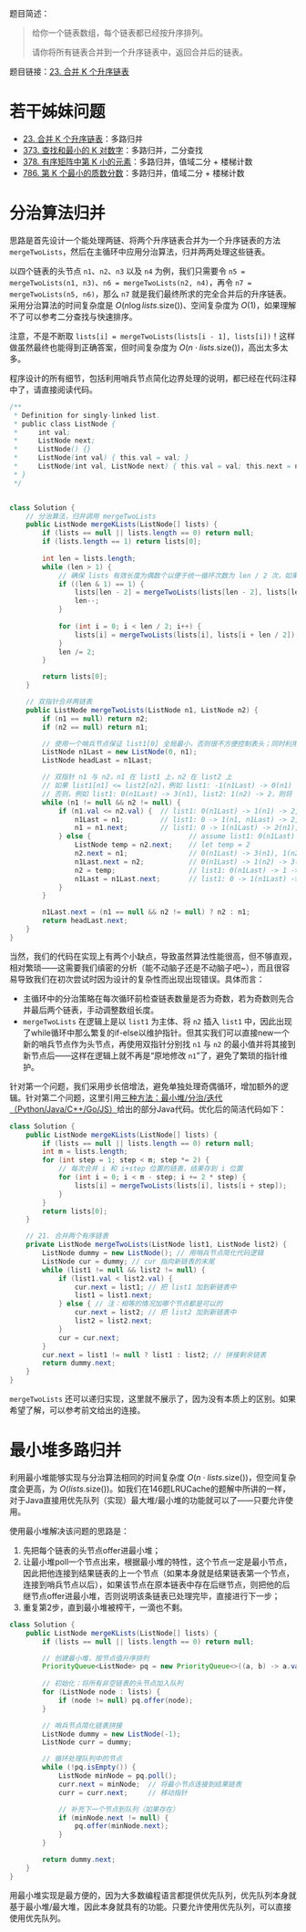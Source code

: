 题目简述：

> 给你一个链表数组，每个链表都已经按升序排列。
>
> 请你将所有链表合并到一个升序链表中，返回合并后的链表。

题目链接：[23. 合并 K 个升序链表](https://leetcode.cn/problems/merge-k-sorted-lists/)

# 若干姊妹问题

- [23. 合并 K 个升序链表](https://leetcode.cn/problems/merge-k-sorted-lists/)：多路归并
- [373. 查找和最小的 K 对数字](https://leetcode.cn/problems/find-k-pairs-with-smallest-sums/)：多路归并，二分查找
- [378. 有序矩阵中第 K 小的元素](https://leetcode.cn/problems/kth-smallest-element-in-a-sorted-matrix/)：多路归并，值域二分 + 楼梯计数
- [786. 第 K 个最小的质数分数](https://leetcode.cn/problems/k-th-smallest-prime-fraction/)：多路归并，值域二分 + 楼梯计数

# 分治算法归并

思路是首先设计一个能处理两链、将两个升序链表合并为一个升序链表的方法 `mergeTwoLists`，然后在主循环中应用分治算法，归并两两处理这些链表。

以四个链表的头节点 `n1`、`n2`、`n3` 以及 `n4` 为例，我们只需要令 `n5 = mergeTwoLists(n1, n3)`、`n6 = mergeTwoLists(n2, n4)`，再令 `n7 = mergeTwoLists(n5, n6)`，那么 `n7` 就是我们最终所求的完全合并后的升序链表。采用分治算法的时间复杂度是 $O\big(n\log lists.\text{size}()\big)$、空间复杂度为 $O(1)$，如果理解不了可以参考二分查找与快速排序。

注意，不是不断取 `lists[i] = mergeTwoLists(lists[i - 1], lists[i])`！这样做虽然最终也能得到正确答案，但时间复杂度为 $O\big(n\cdot lists.\text{size}()\big)$，高出太多太多。

程序设计的所有细节，包括利用哨兵节点简化边界处理的说明，都已经在代码注释中了，请直接阅读代码。

```java
/**
 * Definition for singly-linked list.
 * public class ListNode {
 *     int val;
 *     ListNode next;
 *     ListNode() {}
 *     ListNode(int val) { this.val = val; }
 *     ListNode(int val, ListNode next) { this.val = val; this.next = next; }
 * }
 */


class Solution {
    // 分治算法，归并调用 mergeTwoLists
    public ListNode mergeKLists(ListNode[] lists) {
        if (lists == null || lists.length == 0) return null;
        if (lists.length == 1) return lists[0];
        
        int len = lists.length;
        while (len > 1) {
            // 确保 lists 有效长度为偶数个以便于统一循环次数为 len / 2 次，如果是奇数个则预先调用一次 mergeTwoLists 然后视为偶数个
            if ((len & 1) == 1) {
                lists[len - 2] = mergeTwoLists(lists[len - 2], lists[len - 1]);
                len--;
            }
            
            for (int i = 0; i < len / 2; i++) {
                lists[i] = mergeTwoLists(lists[i], lists[i + len / 2]);
            }
            len /= 2;
        }

        return lists[0];
    }

    // 双指针合并两链表
    public ListNode mergeTwoLists(ListNode n1, ListNode n2) {
        if (n1 == null) return n2;
        if (n2 == null) return n1;

        // 使用一个哨兵节点保证 list1[0] 全局最小，否则很不方便控制表头；同时利用该哨兵节点初始化 n1Last
        ListNode n1Last = new ListNode(0, n1);
        ListNode headLast = n1Last;

        // 双指针 n1 与 n2，n1 在 list1 上，n2 在 list2 上
        // 如果 list1[n1] <= list2[n2]，例如 list1: -1(n1Last) -> 0(n1) -> 1, list2: 2(n2) -> 3，则令 n1++、n1Last++，即 list1: 0(n1Last) -> 1(n1)
        // 否则，例如 list1: 0(n1Last) -> 3(n1), list2: 1(n2) -> 2，则将 n2 插入 n1 前的 n1Last，n2++
        while (n1 != null && n2 != null) {
            if (n1.val <= n2.val) {  // list1: 0(n1Last) -> 1(n1) -> 2, list2: 3(n2)
                n1Last = n1;         // list1: 0 -> 1(n1, n1Last) -> 2, list2: 3(n2)
                n1 = n1.next;        // list1: 0 -> 1(n1Last) -> 2(n1), list2: 3(n2)
            } else {                        // assume list1: 0(n1Last) -> 3(n1), list2: 1(n2) -> 2
                ListNode temp = n2.next;    // let temp = 2
                n2.next = n1;               // 0(n1Last) -> 3(n1), 1(n2) -> 3(n1)
                n1Last.next = n2;           // 0(n1Last) -> 1(n2) -> 3(n1)
                n2 = temp;                  // list1: 0(n1Last) -> 1 -> 3(n1), list2: 2(n2)
                n1Last = n1Last.next;       // list1: 0 -> 1(n1Last) -> 3(n1), list2: 2(n2)
            }
        }

        n1Last.next = (n1 == null && n2 != null) ? n2 : n1;
        return headLast.next;
    }
}
```

当然，我们的代码在实现上有两个小缺点，导致虽然算法性能很高，但不够直观，相对繁琐——这需要我们缜密的分析（能不动脑子还是不动脑子吧~），而且很容易导致我们在初次尝试时因为设计的复杂性而出现出现错误。具体而言：

- 主循环中的分治策略在每次循环前检查链表数量是否为奇数，若为奇数则先合并最后两个链表，手动调整数组长度。
- `mergeTwoLists` 在逻辑上是以 `list1` 为主体、将 `n2` 插入 `list1` 中，因此出现了while循环中那么繁复的if-else以维护指针。但其实我们可以直接new一个新的哨兵节点作为头节点，再使用双指针分别找 `n1` 与 `n2` 的最小值并将其接到新节点后——这样在逻辑上就不再是“原地修改 `n1`”了，避免了繁琐的指针维护。

针对第一个问题，我们采用步长倍增法，避免单独处理奇偶循环，增加额外的逻辑。针对第二个问题，这里引用[三种方法：最小堆/分治/迭代（Python/Java/C++/Go/JS）](https://leetcode.cn/problems/merge-k-sorted-lists/solutions/2384305/liang-chong-fang-fa-zui-xiao-dui-fen-zhi-zbzx/)给出的部分Java代码。优化后的简洁代码如下：

```java
class Solution {
    public ListNode mergeKLists(ListNode[] lists) {
        if (lists == null || lists.length == 0) return null;
        int m = lists.length;
        for (int step = 1; step < m; step *= 2) {
            // 每次合并 i 和 i+step 位置的链表，结果存到 i 位置
            for (int i = 0; i < m - step; i += 2 * step) {
                lists[i] = mergeTwoLists(lists[i], lists[i + step]);
            }
        }
        return lists[0];
    }

    // 21. 合并两个有序链表
    private ListNode mergeTwoLists(ListNode list1, ListNode list2) {
        ListNode dummy = new ListNode(); // 用哨兵节点简化代码逻辑
        ListNode cur = dummy; // cur 指向新链表的末尾
        while (list1 != null && list2 != null) {
            if (list1.val < list2.val) {
                cur.next = list1; // 把 list1 加到新链表中
                list1 = list1.next;
            } else { // 注：相等的情况加哪个节点都是可以的
                cur.next = list2; // 把 list2 加到新链表中
                list2 = list2.next;
            }
            cur = cur.next;
        }
        cur.next = list1 != null ? list1 : list2; // 拼接剩余链表
        return dummy.next;
    }
}
```

`mergeTwoLists` 还可以递归实现，这里就不展示了，因为没有本质上的区别。如果希望了解，可以参考前文给出的连接。

# 最小堆多路归并

利用最小堆能够实现与分治算法相同的时间复杂度 $O\big(n\cdot lists.\text{size}()\big)$，但空间复杂度会更高，为 $O\big(lists.\text{size}()\big)$。如我们在146题LRUCache的题解中所讲的一样，对于Java直接用优先队列（实现）最大堆/最小堆的功能就可以了——只要允许使用。

使用最小堆解决该问题的思路是：

1. 先把每个链表的头节点offer进最小堆；
2. 让最小堆poll一个节点出来，根据最小堆的特性，这个节点一定是最小节点，因此把他连接到结果链表的上一个节点（如果本身就是结果链表第一个节点，连接到哨兵节点以后），如果该节点在原本链表中存在后继节点，则把他的后继节点offer进最小堆，否则说明该条链表已处理完毕，直接进行下一步；
3. 重复第2步，直到最小堆被榨干，一滴也不剩。

```java
class Solution {
    public ListNode mergeKLists(ListNode[] lists) {
        if (lists == null || lists.length == 0) return null;

        // 创建最小堆，按节点值升序排列
        PriorityQueue<ListNode> pq = new PriorityQueue<>((a, b) -> a.val - b.val);  // 其实可以省略比较器，优先队列默认就是最小堆
        
        // 初始化：将所有非空链表的头节点加入队列
        for (ListNode node : lists) {
            if (node != null) pq.offer(node);
        }

        // 哨兵节点简化链表拼接
        ListNode dummy = new ListNode(-1);
        ListNode curr = dummy;

        // 循环处理队列中的节点
        while (!pq.isEmpty()) {
            ListNode minNode = pq.poll();
            curr.next = minNode;  // 将最小节点连接到结果链表
            curr = curr.next;     // 移动指针

            // 补充下一个节点到队列（如果存在）
            if (minNode.next != null) {
                pq.offer(minNode.next);
            }
        }

        return dummy.next;
    }
}
```

用最小堆实现是最方便的，因为大多数编程语言都提供优先队列，优先队列本身就基于最小堆/最大堆，因此本身就具有的功能。只要允许使用优先队列，可以直接使用优先队列。
